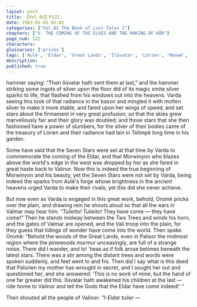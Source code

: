 ```yaml
---
layout: post
title: 【Vol.01】P122.
date: 1983-01-01 02:02
categories: ["Vol.01 The Book of Lost Tales I"]
chapters: ["V. THE COMING OF THE ELVES AND THE MAKING OF KÔR"]
page_num: 122
characters: 
glossaries: ['pricks']
tags: ['Aulë', 'Eldar', 'Great Lands', 'Ilúvatar', 'Lórien', 'Manwë', 'Melko', 'Morwinyon', 'Oromë', 'Palúrien', 'Seven Stars']
description: 
published: true
---
```


<p style="text-indent: 0;">
hammer saying: “Then Ilúvatar hath sent them at last,” and the hammer striking some ingots of silver upon the floor did of its magic smite silver sparks to life, that flashed from his windows out into the heavens. Varda seeing this took of that radiance in the bason and mingled it with molten silver to make it more stable, and fared upon her wings of speed, and set stars about the firmament in very great profusion, so that the skies grew marvellously fair and their glory was doubled; and those stars that she then fashioned have a power of slumbers, for the silver of their bodies came of the treasury of Lórien and their radiance had lain in Telimpë long time in his garden.
</p>

Some have said that the Seven Stars were set at that time by Varda to commemorate the coming of the Eldar, and that Morwinyon who blazes above the world's edge in the west was dropped by her as she fared in great haste back to Valinor. Now this is indeed the true beginning of Morwinyon and his beauty, yet the Seven Stars were not set by Varda, being indeed the sparks from Aulë's forge whose brightness in the ancient heavens urged Varda to make their rivals; yet this did she never achieve.

But now even as Varda is engaged in this great work, behold, Oromë pricks over the plain, and drawing rein he shouts aloud so that all the ears in Valmar may hear him: <I>“Tulielto! Tulieito!</I> They have come — they have come!” Then he stands midway between the Two Trees and winds his horn, and the gates of Valmar are opened, and the Vali troop into the plain, for they guess that tidings of wonder have come into the world. Then spake Oromë: “Behold the woods of the Great Lands, even in Palisor the midmost region where the pinewoods murmur unceasingly, are full of a strange noise. There did I wander, and lo! 'twas as if folk arose betimes beneath the latest stars. There was a stir among the distant trees and words were spoken suddenly, and feet went to and fro. Then did I say what is this deed that Palúrien my mother has wrought in secret, and I sought her out and questioned her, and she answered: ‘This is no work of mine, but the hand of one far greater did this. Ilúvatar hath awakened his children at the last — ride home to Valinor and tell the Gods that the Eldar have come indeed!’ ”

Then shouted all the people of Valinor: <I>”I-Eldar tulier</I> —

